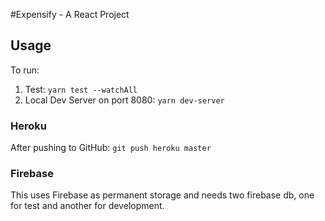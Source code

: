 #Expensify - A React Project
## Usage
To run:
1. Test: `yarn test --watchAll`
2. Local Dev Server on port 8080: `yarn dev-server`

### Heroku
After pushing to GitHub:
`git push heroku master`

### Firebase
This uses Firebase as permanent storage and needs two firebase db, one for test and another for development.
